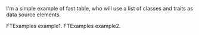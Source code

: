 I'm a simple example of fast table, who will use a list of classes and traits as data source elements.

FTExamples example1.
FTExamples example2.